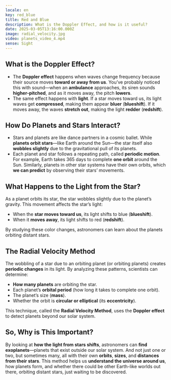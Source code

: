 ```yaml
---
locale: en
key: red_blue
title: Red and Blue
description: What is the Doppler Effect, and how is it useful?
date: 2025-03-05T13:16:00.000Z
image: radial_velocity.jpg
video: planets_video_4.mp4
sense: Sight
---
```


## What is the Doppler Effect?

- The **Doppler effect** happens when waves change frequency because their source moves **toward or away from us**. You’ve probably noticed this with sound—when an **ambulance** approaches, its siren sounds **higher-pitched**, and as it moves away, the pitch **lowers**.
- The same effect happens with **light**. If a star moves toward us, its light waves get **compressed**, making them appear **bluer** (**blueshift**). If it moves away, the waves **stretch out**, making the light **redder** (**redshift**).

## How Do Planets and Stars Interact?

- Stars and planets are like dance partners in a cosmic ballet. While **planets orbit stars**—like Earth around the Sun—the star itself also **wobbles slightly** due to the gravitational pull of its planets.
- Each planet and star follows a repeating path, called **periodic motion**. For example, Earth takes 365 days to complete **one orbit** around the Sun. Similarly, planets in other star systems have their own orbits, which **we can predict** by observing their stars’ movements.

## What Happens to the Light from the Star?

As a planet orbits its star, the star wobbles slightly due to the planet’s gravity. This movement affects the star’s light:

- When the **star moves toward us**, its light shifts to blue (**blueshift**).
- When it **moves away**, its light shifts to red (**redshift**).

By studying these color changes, astronomers can learn about the planets orbiting distant stars.

## The Radial Velocity Method

The wobbling of a star due to an orbiting planet (or orbiting planets) creates **periodic changes** in its light. By analyzing these patterns, scientists can determine:

- **How many planets** are orbiting the star.
- Each planet’s **orbital period** (how long it takes to complete one orbit).
- The planet’s size (**mass**).
- Whether the orbit is **circular or elliptical** (its **eccentricity**).

This technique, called the **Radial Velocity Method**, uses the **Doppler effect** to detect planets beyond our solar system.

## So, Why is This Important?

By looking at **how the light from stars shifts**, astronomers can **find exoplanets**—planets that exist outside our solar system. And not just one or two, but sometimes many, all with their own **orbits**, **sizes**, and **distances from their stars**. This method helps us **understand the universe around us**, how planets form, and whether there could be other Earth-like worlds out there, orbiting distant stars, just waiting to be discovered.
